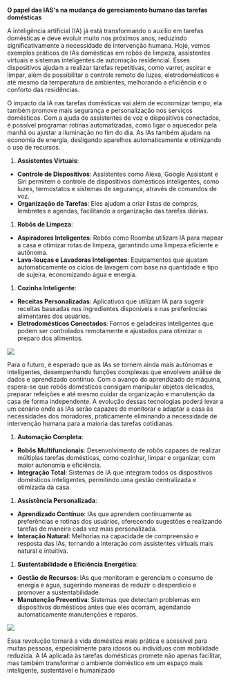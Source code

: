 ﻿**O papel das IAS's na mudança do gereciamento humano das tarefas domésticas**

A inteligência artificial (IA) já está transformando o auxílio em tarefas domésticas e deve evoluir muito nos próximos anos, reduzindo significativamente a necessidade de intervenção humana. Hoje, vemos exemplos práticos de IAs domésticas em robôs de limpeza, assistentes virtuais e sistemas inteligentes de automação residencial. Esses dispositivos ajudam a realizar tarefas repetitivas, como varrer, aspirar e limpar, além de possibilitar o controle remoto de luzes, eletrodomésticos e até mesmo da temperatura de ambientes, melhorando a eficiência e o conforto das residências.

O impacto da IA nas tarefas domésticas vai além de economizar tempo; ela também promove mais segurança e personalização nos serviços domésticos. Com a ajuda de assistentes de voz e dispositivos conectados, é possível programar rotinas automatizadas, como ligar o aquecedor pela manhã ou ajustar a iluminação no fim do dia. As IAs também ajudam na economia de energia, desligando aparelhos automaticamente e otimizando o uso de recursos.

1. **Assistentes Virtuais**:

- **Controle de Dispositivos**: Assistentes como Alexa, Google Assistant e Siri permitem o controle de dispositivos domésticos inteligentes, como luzes, termostatos e sistemas de segurança, através de comandos de voz.
- **Organização de Tarefas**: Eles ajudam a criar listas de compras, lembretes e agendas, facilitando a organização das tarefas diárias.

1. **Robôs de Limpeza**:

- **Aspiradores Inteligentes**: Robôs como Roomba utilizam IA para mapear a casa e otimizar rotas de limpeza, garantindo uma limpeza eficiente e autônoma.
- **Lava-louças e Lavadoras Inteligentes**: Equipamentos que ajustam automaticamente os ciclos de lavagem com base na quantidade e tipo de sujeira, economizando água e energia.

1. **Cozinha Inteligente**:

- **Receitas Personalizadas**: Aplicativos que utilizam IA para sugerir receitas baseadas nos ingredientes disponíveis e nas preferências alimentares dos usuários.
- **Eletrodomésticos Conectados**: Fornos e geladeiras inteligentes que podem ser controlados remotamente e ajustados para otimizar o preparo dos alimentos.

![](Aspose.Words.06908383-fd1a-464d-acae-83b3ba82e587.001.png)

Para o futuro, é esperado que as IAs se tornem ainda mais autônomas e inteligentes, desempenhando funções complexas que envolvem análise de dados e aprendizado contínuo. Com o avanço do aprendizado de máquina, espera-se que robôs domésticos consigam manipular objetos delicados, preparar refeições e até mesmo cuidar da organização e manutenção da casa de forma independente. A evolução dessas tecnologias poderá levar a um cenário onde as IAs serão capazes de monitorar e adaptar a casa às necessidades dos moradores, praticamente eliminando a necessidade de intervenção humana para a maioria das tarefas cotidianas.

1. **Automação Completa**:

- **Robôs Multifuncionais**: Desenvolvimento de robôs capazes de realizar múltiplas tarefas domésticas, como cozinhar, limpar e organizar, com maior autonomia e eficiência.
- **Integração Total**: Sistemas de IA que integram todos os dispositivos domésticos inteligentes, permitindo uma gestão centralizada e otimizada da casa.
1. **Assistência Personalizada**:
- **Aprendizado Contínuo**: IAs que aprendem continuamente as preferências e rotinas dos usuários, oferecendo sugestões e realizando tarefas de maneira cada vez mais personalizada.
- **Interação Natural**: Melhorias na capacidade de compreensão e resposta das IAs, tornando a interação com assistentes virtuais mais natural e intuitiva.
1. **Sustentabilidade e Eficiência Energética**:
- **Gestão de Recursos**: IAs que monitoram e gerenciam o consumo de energia e água, sugerindo maneiras de reduzir o desperdício e promover a sustentabilidade.
- **Manutenção Preventiva**: Sistemas que detectam problemas em dispositivos domésticos antes que eles ocorram, agendando automaticamente manutenções e reparos.




![](Aspose.Words.06908383-fd1a-464d-acae-83b3ba82e587.002.jpeg)

Essa revolução tornará a vida doméstica mais prática e acessível para muitas pessoas, especialmente para idosos ou indivíduos com mobilidade reduzida. A IA aplicada às tarefas domésticas promete não apenas facilitar, mas também transformar o ambiente doméstico em um espaço mais inteligente, sustentável e humanizado
